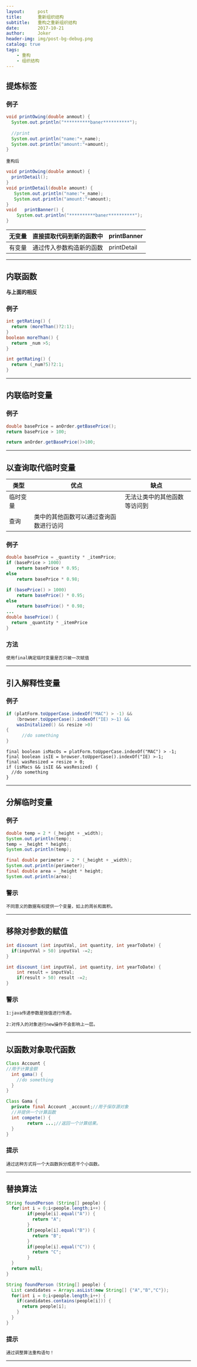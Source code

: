 ```yaml
---
layout:     post
title:      重新组织结构
subtitle:   重构之重新组织结构
date:       2017-10-21
author:     Joker
header-img: img/post-bg-debug.png
catalog: true
tags:
    - 重构
    - 组织结构
---
```


## 提炼标签

### 例子

````java
void printOwing(double anmout) {
  System.out.println("**********baner**********");
  
  //print
  System.out.println("name:"+_name);
  System.out.println("amount:"+amount);
}
````

`重构后`

```java
void printOwing(double anmout) {
  printDetail();
}
void printDetail(double amount) {
   System.out.println("name:"+_name);
   System.out.println("amount:"+amount);
}
void   printBanner() {
    System.out.println("**********baner**********");
}
```

| 无变量  | 直接提取代码到新的函数中 | printBanner |
| :--- | ------------ | ----------- |
| 有变量  | 通过传入参数构造新的函数 | printDetail |

***

## 内联函数

**与上面的相反**

### 例子

```java
int getRating() {
  return (moreThan()?2:1);
}
boolean moreThan() {
  return _num >5;
}
```

```java
int getRating() {
  return (_num?5)?2:1;
}
```

***



## 内联临时变量

### 例子

```java
double basePrice = anOrder.getBasePrice();
return basePrice > 100;
```

```java
return anOrder.getBasePrice()>100;
```

***



## 以查询取代临时变量

| 类型   | 优点                  | 缺点             |
| ---- | ------------------- | -------------- |
| 临时变量 |                     | 无法让类中的其他函数等访问到 |
| 查询   | 类中的其他函数可以通过查询函数进行访问 |                |

### 例子

```java
double basePrice = _quantity * _itemPrice;
if (basePrice > 1000)
	return basePrice * 0.95;
else 
	return basePrice * 0.98;
```

```java
if (basePrice() > 1000)
	return basePrice() * 0.95;
else 
	return basePrice() * 0.98;
...
double basePrice() {
  return _quantity * _itemPrice
}
```

### 方法

`使用final确定临时变量是否只被一次赋值`

***



##	引入解释性变量

### 例子

```java
if (platForm.toUpperCase.indexOf("MAC") > -1) &&
	(browser.toUpperCase().indexOf("IE) >-1) &&
	wasInitalized() && resize >0)
{
      //do something
}
```

```
final boolean isMacOs = platForm.toUpperCase.indexOf("MAC") > -1;
final boolean isIE = browser.toUpperCase().indexOf("IE) >-1;
final wasResized = resize > 0;
if (isMacs && isIE && wasResized) {
  //do something
}
```

***



## 分解临时变量

###	例子

```java
double temp = 2 * (_height + _width);
System.out.println(temp);
temp = _height * height;
System.out.println(temp);
```

```java
final double perimeter = 2 * (_height + _width);
System.out.println(perimeter);
final double area = _height * height;
System.out.println(area);
```

### 警示

`不同意义的数据有权提供一个变量，如上的周长和面积。`

***



## 移除对参数的赋值

```java
int discount (int inputVal, int quantity, int yearToDate) {
  if(inputVal > 50) inputVal -=2;
}
```

```java
int discount (int inputVal, int quantity, int yearToDate) {
	int result = inputVal;
  	if(result > 50) result -=2;
}
```



### 警示

`1:java传递参数是按值进行传递。`

`2:对传入的对象进行new操作不会影响上一层。`

***



## 以函数对象取代函数

```java
Class Account {
//用于计算金额
  int gama() {
    //do something
  }
}
```



```java
Class Gama {
  private final Account _account;//用于保存源对象
  //并提供一个计算函数
  int compete() {
    	return ...;//返回一个计算结果。
  }
}
```



### 提示

`通过这种方式将一个大函数拆分成若干个小函数。`

***



## 替换算法

```java
String foundPerson (String[] people) {
  for(int i = 0;i<people.length;i++) {
    	if(people[i].equal("A")) {
          return "A";
    	}
    	if(people[i].equal("B")) {
          return "B";
    	}
   		if(people[i].equal("C")) {
          return "C";
    	}
  }
  return null;
}
```

```java
String foundPerson (String[] people) {
  List candidates = Arrays.asList(new String[] {"A","B","C"});
  for(int i = 0;i<people.length;i++) {
    if(candidates.contains(people[i])) {
      return people[i];
    }
  }
}
```

### 提示

`通过调整算法重构语句！`

***